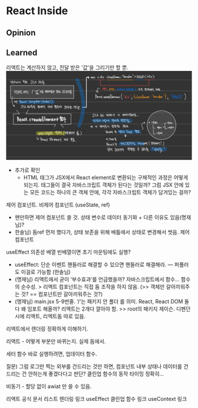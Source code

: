 # React Inside


## Opinion


## Learned

리액트는 계산하지 않고, 전달 받은 '값'을 그리기만 할 뿐.
![reac-inside-creatElement](/src/image/reac-inside-creatElement.png)


- 추가로 확인
  - HTML 태그가 JSX에서 React element로 변환되는 구체적인 과정은 어떻게 되는지. 태그들이 결국 자바스크립트 객체가 된다는 것일까? 그럼 JSX 안에 있는 모든 코드는 하나의 큰 객체 안에, 각각 자바스크립트 객체가 담겨있는 걸까?


제어 컴포넌트. 비제어 컴포넌트 (useState, ref)
- 왠만하면 제어 컴포넌트 쓸 것. 상태 변수로 데이터 동기화 + 다른 이유도 있음(명재님)?
- 한솔님) 돔ref 먼저 했다가, 상태 보존을 위해 배틀에서 상태로 변경해서 썻음. 제어 컴포넌트

useEffect 의존성 배열 빈배열이면 초기 마운팅에도 실행?
- useEffect: 단순 이벤트 핸들러로 해결할 수 있으면 핸들러로 해결해라. — 퍼퓰러도 이걸로 가능함 (한솔님)
- (명재님) 리액트에서 굳이 ‘부수효과’를 언급했을까? 자바스크립트에서 함수… 함수의 순수성. > 리액트 컴포넌트는 직접 돔 조작을 하지 않음. (>> 객체만 갈아끼워주는 것? == 컴포넌트만 갈아끼워주는 것?)
- (명재님) main.jsx 5-9번줄.  ‘/‘는 패키지 안 폴더 를 의미. React, React DOM 둘다 왜 임포트 해올까? 리액트는 2개다 깔아야 함. >> root의 패키지 제이슨. 디펜던시에 리액트, 리엑트돔 따로 있음.

리액트에서 렌더링 정확하게 이해하기.

리액트 - 어떻게 부분만 바뀌는지. 실제 돔에서.

세터 함수 바로 실행하려면, 업데이터 함수. 

질문) 그럼 로그만 찍는 외부를 건드리는 것만 하면, 컴포넌트 내부 상태나 데이터를 건드리는 건 안하는게 좋겠다다고 판단?
클린업 함수의 동작 타이밍 정확히…

비동기 - 할당 없이 awiat 만 쓸 수 있음.

리액트 공식 문서
리스트 렌더링 링크
useEffect 클린업 함수 링크
useContext 링크